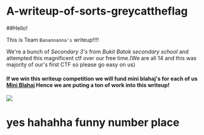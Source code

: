# A-writeup-of-sorts-greycattheflag

##Hello!

This is Team `Banannanna's` writeup!!!!

We're a bunch of *Secondary 3's* from *Bukit Batok secondary school* and attempted this magnificent ctf over our free time.(We are all 14 and this was majority of our's first CTF so please go easy on us)

#### If we win this writeup competition we will fund mini blahaj's for each of us [Mini Blahaj](https://www.ikea.com/sg/en/p/blahaj-soft-toy-baby-shark-00540664/) Hence we are puting a ton of work into this writeup!

![](https://github.com/saumilthecode/A-writeup-of-sorts-greycattheflag-/blob/main/Images/SCR-20240425-qnwt.png?raw=true)

# yes hahahha funny number place